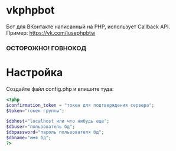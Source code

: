 # vkphpbot
Бот для ВКонтакте написанный на PHP, использует Callback API. Пример: https://vk.com/iusephpbtw
### ОСТОРОЖНО! ГОВНОКОД
# Настройка
Создайте файл config.php и впишите туда:
``` php
<?php
$confirmation_token = "токен для подтверждения сервера";
$token="токен группы";

$dbhost="localhost или что нибудь еще";
$dbuser="пользователь бд";
$dbpassword="пароль пользователя бд";
$dbname="имя бд";
?>
```